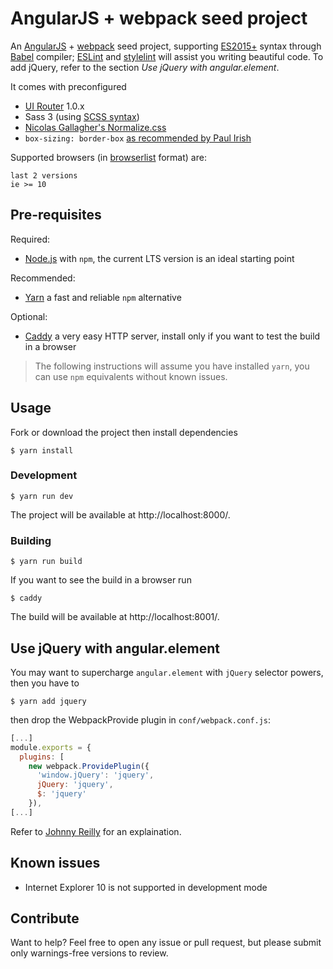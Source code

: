 # AngularJS + webpack seed project

An [AngularJS](https://angularjs.org/) + [webpack](https://webpack.github.io/) seed project, supporting [ES2015+](https://devhints.io/es6) syntax through
[Babel](https://babeljs.io/) compiler; [ESLint](https://eslint.org/) and [stylelint](https://stylelint.io/) will assist you writing beautiful code. To add jQuery, refer to the section _Use jQuery with angular.element_.

It comes with preconfigured
- [UI Router](https://ui-router.github.io/ng1/) 1.0.x
- Sass 3 (using [SCSS syntax](http://sass-lang.com/documentation/file.SCSS_FOR_SASS_USERS.html))
- [Nicolas Gallagher's Normalize.css](http://nicolasgallagher.com/about-normalize-css/)
- `box-sizing: border-box` [as recommended by Paul Irish](https://www.paulirish.com/2012/box-sizing-border-box-ftw/)

Supported browsers (in [browserlist](https://github.com/ai/browserslist) format) are:

```
last 2 versions
ie >= 10
```

## Pre-requisites

Required:
- [Node.js](https://nodejs.org/) with `npm`,
  the current LTS version is an ideal starting point

Recommended:
- [Yarn](https://yarnpkg.com/) a fast and reliable `npm` alternative

Optional:
- [Caddy](https://caddyserver.com/) a very easy HTTP server,
  install only if you want to test the build in a browser

>The following instructions will assume you have installed `yarn`,
you can use `npm` equivalents without known issues.

## Usage

Fork or download the project then install dependencies

```shell
$ yarn install
```

### Development

```shell
$ yarn run dev
```

The project will be available at http://localhost:8000/.

### Building

```shell
$ yarn run build
```

If you want to see the build in a browser run
```shell
$ caddy
```
The build will be available at http://localhost:8001/.

## Use jQuery with angular.element

You may want to supercharge `angular.element` with `jQuery` selector powers, then you have to
```shell
$ yarn add jquery
```
then drop the WebpackProvide plugin in `conf/webpack.conf.js`:

```javascript
[...]
module.exports = {
  plugins: [
    new webpack.ProvidePlugin({
      'window.jQuery': 'jquery',
      jQuery: 'jquery',
      $: 'jquery'
    }),
[...]
```

Refer to [Johnny Reilly](https://blog.johnnyreilly.com/2016/05/the-mysterious-case-of-webpack-angular-and-jquery.html) for an explaination.

## Known issues

- Internet Explorer 10 is not supported in development mode

## Contribute

Want to help? Feel free to open any issue or pull request, but please submit only warnings-free versions to review.
